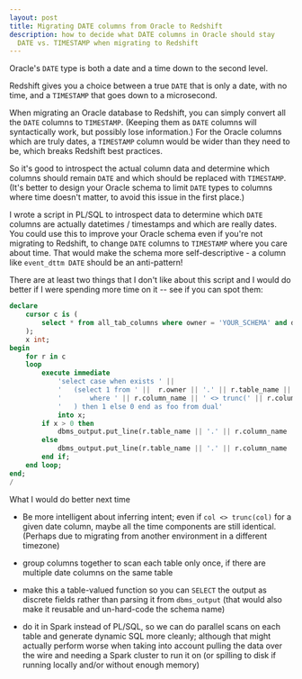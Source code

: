 ```yaml
---
layout: post
title: Migrating DATE columns from Oracle to Redshift
description: how to decide what DATE columns in Oracle should stay
  DATE vs. TIMESTAMP when migrating to Redshift 
---
```


Oracle's `DATE` type is both a date and a time down to the second level.

Redshift gives you a choice between a true `DATE` that is only a date, with no
time, and a `TIMESTAMP` that goes down to a microsecond.

When migrating an Oracle database to Redshift, you can simply convert all the
`DATE` columns to `TIMESTAMP`.  (Keeping them as `DATE` columns will syntactically
work, but possibly lose information.)  For the Oracle columns which are truly
dates, a `TIMESTAMP` column would be wider than they need to be, which
breaks Redshift best practices.

So it's good to introspect the actual column data and determine which columns
should remain `DATE` and which should be replaced with `TIMESTAMP`.  (It's
better to design your Oracle schema to limit `DATE` types to columns
where time doesn't matter, to avoid this issue in the first place.)

I wrote a script in PL/SQL to introspect data to determine which `DATE`
columns are actually datetimes / timestamps and which are really dates.
You could use this to improve your Oracle schema even if you're not migrating
to Redshift, to change `DATE` columns to `TIMESTAMP` where you care about time.
That would make the schema more self-descriptive - a column like
`event_dttm DATE` should be an anti-pattern!

There are at least two things that I don't like about this script and I would do
better if I were spending more time on it -- see if you can spot them:

```sql
declare
    cursor c is (
        select * from all_tab_columns where owner = 'YOUR_SCHEMA' and data_type='DATE'
    );
    x int;
begin
    for r in c
    loop
        execute immediate
            'select case when exists ' ||
            '   (select 1 from ' ||  r.owner || '.' || r.table_name ||
            '       where ' || r.column_name || ' <> trunc(' || r.column_name || ')' ||
            '   ) then 1 else 0 end as foo from dual'
            into x;
        if x > 0 then
            dbms_output.put_line(r.table_name || '.' || r.column_name || ' should be timestamp');
        else
            dbms_output.put_line(r.table_name || '.' || r.column_name || ' is OK as a date');
        end if;
    end loop;
end;
/
```

What I would do better next time

* Be more intelligent about inferring intent; even if `col <> trunc(col)`
for a given date column, maybe all the time components are still identical.
(Perhaps due to migrating from another environment in a different timezone)

* group columns together to scan each table only once, if there are multiple
date columns on the same table

* make this a table-valued function so you can `SELECT` the output as discrete
fields rather than parsing it from `dbms_output` (that would also make it
reusable and un-hard-code the schema name)

* do it in Spark instead of PL/SQL, so we can do parallel scans on each table
and generate dynamic SQL more cleanly; although that might actually perform
worse when taking into account pulling the data over the wire and needing
a Spark cluster to run it on (or spilling to disk if running locally and/or
without enough memory)
